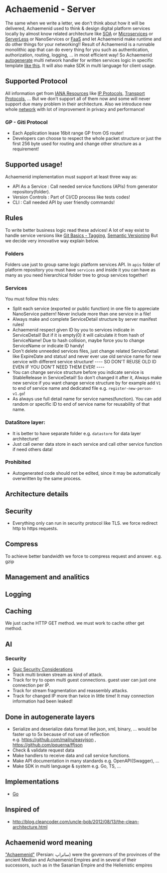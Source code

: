 # Achaemenid - Server
The same when we write a letter, we don't think about how it will be delivered, Achaemenid used to think & design digital platform services locally by almost know related architecture like [SOA](https://en.wikipedia.org/wiki/Service-oriented_architecture) or [Microservices](https://en.wikipedia.org/wiki/Microservices) or [ServerLess](https://en.wikipedia.org/wiki/Serverless_computing) or NanoServices or [FaaS](https://en.wikipedia.org/wiki/Function_as_a_service) and let Achaemenid make runtime and do other things for your networking!! Result of Achaemenid is a runnable monolithic app that can do every thing for you such as authentication, authorization, routing, logging, ... in most efficient way! So Achaemenid [autogenerate](https://en.wikipedia.org/wiki/Automatic_programming#Source-code_generation) multi network handler for written services logic in specific template [like this](https://github.com/SabzCity/sabz.city). It will also make SDK in multi language for client usage.

## Supported Protocol
All information get from [IANA Resources](https://www.iana.org) like [IP Protocols](https://www.iana.org/assignments/protocol-numbers/protocol-numbers.xhtml), [Transport Protocols](https://www.iana.org/assignments/service-names-port-numbers/service-names-port-numbers.xhtml), ... But we don't support all of them now and some will never support due many problem in their architecture. Also we introduce new whole [network](./Giti.md) with lot of improvement in privacy and performance!

### GP - Giti Protocol
- Each Application lease 16bit range GP from OS router!
- Developers can choose to respect the whole packet structure or just the first 256 byte used for routing and change other structure as a requirement!

## Supported usage!
Achaemenid implementation must support at least three way as:
- API As a Service : Call needed service functions (APIs) from generator repository(folder).
- Version Controls : Part of CI/CD process like tests codes!
- CLI : Call needed API by user friendly commands!

## Rules
To write better business logic read these advices! A lot of way exist to handle service versions like  [Git Basics - Tagging](https://git-scm.com/book/en/v2/Git-Basics-Tagging), [Semantic Versioning](https://semver.org/) But we decide very innovative way explain below.

### Folders
Folders use just to group same logic platform services API. In `apis` folder of platform repository you must have `services` and inside it you can have as many as you need hierarchical folder tree to group services together!

### Services
You must follow this rules:
- Split each service (exported or public function) in one file to appreciate NanoService pattern! Never include more than one service in a file!
- Always make and complete ServiceDetail structure by server manifest rules!
- Achaemenid respect given ID by you to services indicate in ServiceDetail! But if it is empty(0) it will calculate it from hash of ServiceName! Due to hash collision, maybe force you to change ServiceName or indicate ID handy!
- Don't delete unneeded services files, just change related ServiceDetail like ExpireDate and status! and never ever use old service name for new service with different service structure!
---- SO DON'T REUSE OLD ID EVEN IF YOU DON'T NEED THEM EVER! ----
- You can change service structure before you indicate service is StableRelease in ServiceDetail! So don't changed it after it, Always make new service if you want change service structure by for example add `V1` to end of service name and dedicated file e.g. `register-new-person-v1.go`!
- As always use full detail name for service names(function). You can add random or specific ID to end of service name for reusability of that name.

### DataStore layer:
- It is better to have separate folder e.g. `datastore` for data layer architecture!
- Just call owner data store in each service and call other service function if need others data!

### Prohibited
- Autogenerated code should not be edited, since it may be automatically overwritten by the same process.

## Architecture details

## Security
- Everything only can run in security protocol like TLS. we force redirect http to https requests.

## Compress
To achieve better bandwidth we force to compress request and answer. e.g. gzip

## Management and analitics

## Logging

## Caching
We just cache HTTP GET method. we must work to cache other get method.

## AI
### Security
- [Quic Security Considerations](https://tools.ietf.org/html/draft-ietf-quic-transport-16#section-21)
- Track multi broken stream as kind of attack.
- Track for try to open multi guest connections. guest user can just one connection per IP.
- Track for stream fragmentation and reassembly attacks.
- Track for changed IP more than twice in little time! It may connection information had been leaked!

## Done in autogenerate layers
- Serialize and deserialize data format like json, xml, binary, ... would be faster up to 5x because of not use of reflection   
  e.g. https://github.com/mailru/easyjson , https://github.com/pquerna/ffjson
- Check & validate request data
- Make handlers to receive data and call service functions.
- Make API documentation in many standards e.g. OpenAPI(Swagger), ...
- Make SDK in multi language & system e.g. Go, TS, ...

## Implementations
- [Go](https://github.com/SabzCity/libgo/Achaemenid)

## Inspired of
- http://blog.cleancoder.com/uncle-bob/2012/08/13/the-clean-architecture.html

## Achaemenid word meaning
["Achaemenid"](https://en.wikipedia.org/wiki/Satrap) (Persian: ساتراپ) were the governors of the provinces of the ancient Median and Achaemenid Empires and in several of their successors, such as in the Sasanian Empire and the Hellenistic empires
